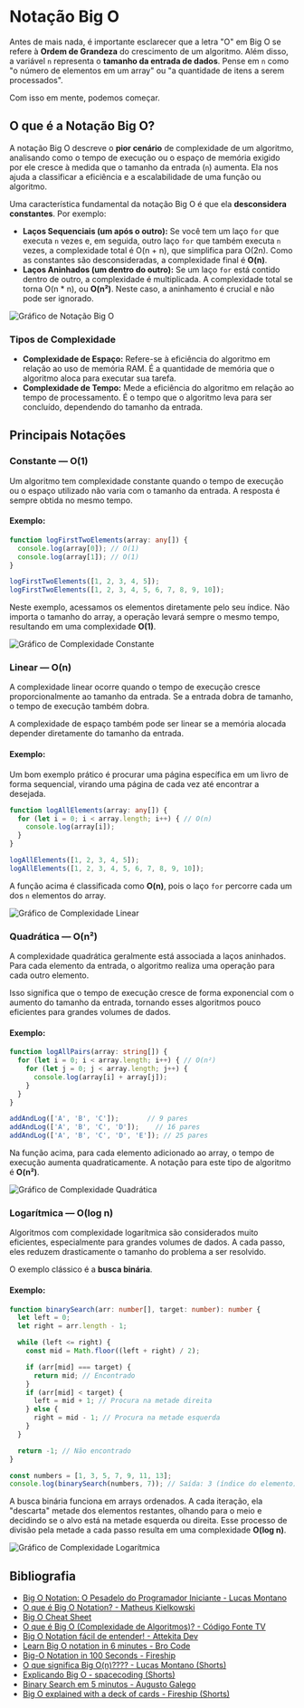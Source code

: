 # Notação Big O

Antes de mais nada, é importante esclarecer que a letra "O" em Big O se refere à **Ordem de Grandeza** do crescimento de um algoritmo. Além disso, a variável `n` representa o **tamanho da entrada de dados**. Pense em `n` como "o número de elementos em um array" ou "a quantidade de itens a serem processados".

Com isso em mente, podemos começar.

## O que é a Notação Big O?

A notação Big O descreve o **pior cenário** de complexidade de um algoritmo, analisando como o tempo de execução ou o espaço de memória exigido por ele cresce à medida que o tamanho da entrada (`n`) aumenta. Ela nos ajuda a classificar a eficiência e a escalabilidade de uma função ou algoritmo.

Uma característica fundamental da notação Big O é que ela **desconsidera constantes**. Por exemplo:

- **Laços Sequenciais (um após o outro):** Se você tem um laço `for` que executa `n` vezes e, em seguida, outro laço `for` que também executa `n` vezes, a complexidade total é O(n + n), que simplifica para O(2n). Como as constantes são desconsideradas, a complexidade final é **O(n)**.
- **Laços Aninhados (um dentro do outro):** Se um laço `for` está contido dentro de outro, a complexidade é multiplicada. A complexidade total se torna O(n * n), ou **O(n²)**. Neste caso, a aninhamento é crucial e não pode ser ignorado.

![Gráfico de Notação Big O](big-o-notation-chart.png)

### Tipos de Complexidade

- **Complexidade de Espaço:** Refere-se à eficiência do algoritmo em relação ao uso de memória RAM. É a quantidade de memória que o algoritmo aloca para executar sua tarefa.
- **Complexidade de Tempo:** Mede a eficiência do algoritmo em relação ao tempo de processamento. É o tempo que o algoritmo leva para ser concluído, dependendo do tamanho da entrada.

## Principais Notações

### Constante — O(1)

Um algoritmo tem complexidade constante quando o tempo de execução ou o espaço utilizado não varia com o tamanho da entrada. A resposta é sempre obtida no mesmo tempo.

#### Exemplo:

```ts
function logFirstTwoElements(array: any[]) {
  console.log(array[0]); // O(1)
  console.log(array[1]); // O(1)
}

logFirstTwoElements([1, 2, 3, 4, 5]);
logFirstTwoElements([1, 2, 3, 4, 5, 6, 7, 8, 9, 10]);
```

Neste exemplo, acessamos os elementos diretamente pelo seu índice. Não importa o tamanho do array, a operação levará sempre o mesmo tempo, resultando em uma complexidade **O(1)**.

![Gráfico de Complexidade Constante](constant-o-1.png)

### Linear — O(n)

A complexidade linear ocorre quando o tempo de execução cresce proporcionalmente ao tamanho da entrada. Se a entrada dobra de tamanho, o tempo de execução também dobra.

A complexidade de espaço também pode ser linear se a memória alocada depender diretamente do tamanho da entrada.

#### Exemplo:

Um bom exemplo prático é procurar uma página específica em um livro de forma sequencial, virando uma página de cada vez até encontrar a desejada.

```ts
function logAllElements(array: any[]) {
  for (let i = 0; i < array.length; i++) { // O(n)
    console.log(array[i]);
  }
}

logAllElements([1, 2, 3, 4, 5]);
logAllElements([1, 2, 3, 4, 5, 6, 7, 8, 9, 10]);
```

A função acima é classificada como **O(n)**, pois o laço `for` percorre cada um dos `n` elementos do array.

![Gráfico de Complexidade Linear](linear-o-n.png)

### Quadrática — O(n²)

A complexidade quadrática geralmente está associada a laços aninhados. Para cada elemento da entrada, o algoritmo realiza uma operação para cada outro elemento.

Isso significa que o tempo de execução cresce de forma exponencial com o aumento do tamanho da entrada, tornando esses algoritmos pouco eficientes para grandes volumes de dados.

#### Exemplo:

```ts
function logAllPairs(array: string[]) {
  for (let i = 0; i < array.length; i++) { // O(n²)
    for (let j = 0; j < array.length; j++) {
      console.log(array[i] + array[j]);
    }
  }
}

addAndLog(['A', 'B', 'C']);       // 9 pares
addAndLog(['A', 'B', 'C', 'D']);    // 16 pares
addAndLog(['A', 'B', 'C', 'D', 'E']); // 25 pares
```

Na função acima, para cada elemento adicionado ao array, o tempo de execução aumenta quadraticamente. A notação para este tipo de algoritmo é **O(n²)**.

![Gráfico de Complexidade Quadrática](quadratic-o-n2.png)

### Logarítmica — O(log n)

Algoritmos com complexidade logarítmica são considerados muito eficientes, especialmente para grandes volumes de dados. A cada passo, eles reduzem drasticamente o tamanho do problema a ser resolvido.

O exemplo clássico é a **busca binária**.

#### Exemplo:

```ts
function binarySearch(arr: number[], target: number): number {
  let left = 0;
  let right = arr.length - 1;

  while (left <= right) {
    const mid = Math.floor((left + right) / 2);

    if (arr[mid] === target) {
      return mid; // Encontrado
    }
    if (arr[mid] < target) {
      left = mid + 1; // Procura na metade direita
    } else {
      right = mid - 1; // Procura na metade esquerda
    }
  }

  return -1; // Não encontrado
}

const numbers = [1, 3, 5, 7, 9, 11, 13];
console.log(binarySearch(numbers, 7)); // Saída: 3 (índice do elemento)
```

A busca binária funciona em arrays ordenados. A cada iteração, ela "descarta" metade dos elementos restantes, olhando para o meio e decidindo se o alvo está na metade esquerda ou direita. Esse processo de divisão pela metade a cada passo resulta em uma complexidade **O(log n)**.

![Gráfico de Complexidade Logarítmica](logarithmic-o-log-n.png)

## Bibliografia

- [Big O Notation: O Pesadelo do Programador Iniciante - Lucas Montano](https://www.youtube.com/watch?v=GLKDo13920k)
- [O que é Big O Notation? - Matheus Kielkowski](https://medium.com/linkapi-solutions/o-que-%C3%A9-big-o-notation-32f171e4a045)
- [Big O Cheat Sheet](https://www.bigocheatsheet.com/)
- [O que é Big O (Complexidade de Algoritmos)? - Código Fonte TV](https://www.youtube.com/watch?v=QndXJL5ehS0)
- [Big O Notation fácil de entender! - Attekita Dev](https://youtu.be/FR44uWofQ7o)
- [Learn Big O notation in 6 minutes - Bro Code](https://youtu.be/XMUe3zFhM5c)
- [Big-O Notation in 100 Seconds - Fireship](https://youtu.be/2ZLl8JgPntc)
- [O que significa Big O(n)???? - Lucas Montano (Shorts)](https://www.youtube.com/shorts/aPhU-ZUYpeo?feature=share)
- [Explicando Big O - spacecoding (Shorts)](https://www.youtube.com/shorts/CyL-3ZhCwGo?feature=share)
- [Binary Search em 5 minutos - Augusto Galego](https://youtu.be/zSyV0VaTF3k)
- [Big O explained with a deck of cards - Fireship (Shorts)](https://www.youtube.com/shorts/WbF2bLbAUik?feature=share)